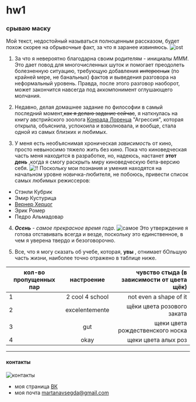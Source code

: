 # hw1

### срываю маску

Мой текст, недостойный называться полноценным рассказом, будет похож скорее на обрывочные факт, за что я заранее извиняюсь. 
![ost](https://pp.userapi.com/c626329/v626329341/242b7/KzbWyuAhw6A.jpg)

1. За что я невероятно благодарна своим родителям - инициалы *МММ*. Это дает повод для многочисленных шуток и помогает преодолеть болезненную ситуацию, требующую добавления ~~интересных~~ (по крайней мере, не банальных) фактов и выведения разговора на неформальный уровень. Правда, после этого разговор наоборот, может закончится навсегда под аккомпонимент оглушающего молчания. 

2. Недавно, делая домашнее задание по философии в самый последний момент,~~как я делаю задание сейчас~~, я наткнулась на книгу австрийского зоолога [Конрада Лоренца](https://ru.wikipedia.org/wiki/Лоренц,_Конрад) "Агрессия", которая открыла, объяснила, успокоила и взволновала, и вообще, стала одной из самых близких и любимых.

3. У меня есть необъяснимая хроническая _зависимость_ от кино, просто невыносимо тяжело жить без кино. Пока что киноведческая часть меня находится в разработке, но, надеюсь, настанет **этот день** ,когда я смогу раскрыть миру киноведческую бета-версию себя.
![!!](https://pp.userapi.com/c834303/v834303947/a0292/rWtN0YQitAo.jpg)
Поскольку мои познания и умения находятся на начальном уровне новичка-любителя, не побоюсь, привести список самых любимых режиссеров:
+ Стэнли Кубрик
+ Эмир Кустурица
+ [Вернер Херцог](http://wernerherzog.com)
+ Эрик Ромер
+ Педро Альмадовар

4. __*Осень*__ - _самое прекрасное время года_. ![самое](https://pp.userapi.com/c840327/v840327594/4f927/8WCthu9lTiM.jpg) Это утверждение я готова отставивать всегда и везде, поскольку это единственное, в чем я уверена твердо и безоговорочно. 


5. Все, что я могу сказать об учебе, которая, __увы__ , отнимает бОльшую часть жизни, наиболее точно отражено в таблице ниже.

|кол-во пропущенных пар |настроение | чувство стыда (в зависимости от цвета щёк)|
|-----------------------|:---------:|-------------:|
|1| 2 cool 4 school| not even a shape of it|
|2|excelentemente|щёки цвета розового заката|
|3|gut|щеки цвета рождественского носка|
|4|okay|щеки цвета алых роз|

*******
#### контакты

![контакты](https://pp.userapi.com/c840726/v840726002/486c4/NUOXk6S5GOM.jpg "контакты")

* моя страница [ВК](https://vk.com/mmoloko_plus)
* моя почта <martanavsegda@gmail.com>

